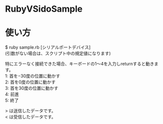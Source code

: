 # RubyVSidoSample

# 使い方  
$ ruby sample.rb [シリアルポートデバイス]  
(引数がない場合は、スクリプト中の規定値になります)  

特にエラーなく接続できた場合、キーボードの1〜4を入力しreturnすると動きます。  
1: 首を−30度の位置に動かす  
2: 首を0度の位置に動かす  
3: 首を30度の位置に動かす  
4: 前進  
5: 終了

\> は送信したデータです。  
< は受信したデータです。  
